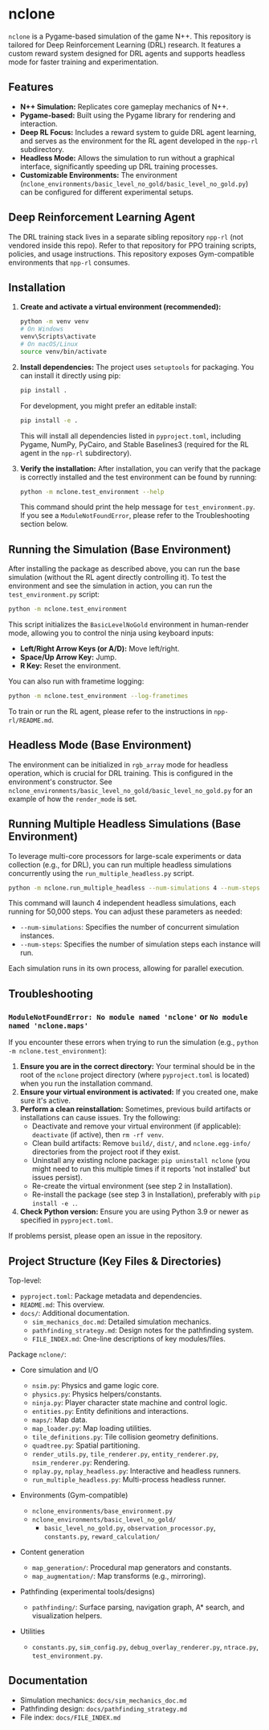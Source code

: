# nclone

`nclone` is a Pygame-based simulation of the game N++. This repository is tailored for Deep Reinforcement Learning (DRL) research. It features a custom reward system designed for DRL agents and supports headless mode for faster training and experimentation.

## Features

*   **N++ Simulation:** Replicates core gameplay mechanics of N++.
*   **Pygame-based:** Built using the Pygame library for rendering and interaction.
*   **Deep RL Focus:** Includes a reward system to guide DRL agent learning, and serves as the environment for the RL agent developed in the `npp-rl` subdirectory.
*   **Headless Mode:** Allows the simulation to run without a graphical interface, significantly speeding up DRL training processes.
*   **Customizable Environments:** The environment (`nclone_environments/basic_level_no_gold/basic_level_no_gold.py`) can be configured for different experimental setups.

## Deep Reinforcement Learning Agent

The DRL training stack lives in a separate sibling repository `npp-rl` (not vendored inside this repo). Refer to that repository for PPO training scripts, policies, and usage instructions. This repository exposes Gym-compatible environments that `npp-rl` consumes.

## Installation

1.  **Create and activate a virtual environment (recommended):**
    ```bash
    python -m venv venv
    # On Windows
    venv\Scripts\activate
    # On macOS/Linux
    source venv/bin/activate
    ```

2.  **Install dependencies:**
    The project uses `setuptools` for packaging. You can install it directly using pip:
    ```bash
    pip install .
    ```
    For development, you might prefer an editable install:
    ```bash
    pip install -e .
    ```
    This will install all dependencies listed in `pyproject.toml`, including Pygame, NumPy, PyCairo, and Stable Baselines3 (required for the RL agent in the `npp-rl` subdirectory).

3.  **Verify the installation:**
    After installation, you can verify that the package is correctly installed and the test environment can be found by running:
    ```bash
    python -m nclone.test_environment --help
    ```
    This command should print the help message for `test_environment.py`. If you see a `ModuleNotFoundError`, please refer to the Troubleshooting section below.

## Running the Simulation (Base Environment)

After installing the package as described above, you can run the base simulation (without the RL agent directly controlling it).
To test the environment and see the simulation in action, you can run the `test_environment.py` script:

```bash
python -m nclone.test_environment
```

This script initializes the `BasicLevelNoGold` environment in human-render mode, allowing you to control the ninja using keyboard inputs:
*   **Left/Right Arrow Keys (or A/D):** Move left/right.
*   **Space/Up Arrow Key:** Jump.
*   **R Key:** Reset the environment.

You can also run with frametime logging:
```bash
python -m nclone.test_environment --log-frametimes
```

To train or run the RL agent, please refer to the instructions in `npp-rl/README.md`.

## Headless Mode (Base Environment)

The environment can be initialized in `rgb_array` mode for headless operation, which is crucial for DRL training. This is configured in the environment's constructor. See `nclone_environments/basic_level_no_gold/basic_level_no_gold.py` for an example of how the `render_mode` is set.

## Running Multiple Headless Simulations (Base Environment)

To leverage multi-core processors for large-scale experiments or data collection (e.g., for DRL), you can run multiple headless simulations concurrently using the `run_multiple_headless.py` script.

```bash
python -m nclone.run_multiple_headless --num-simulations 4 --num-steps 50000
```

This command will launch 4 independent headless simulations, each running for 50,000 steps. You can adjust these parameters as needed:

*   `--num-simulations`: Specifies the number of concurrent simulation instances.
*   `--num-steps`: Specifies the number of simulation steps each instance will run.

Each simulation runs in its own process, allowing for parallel execution.

## Troubleshooting

### `ModuleNotFoundError: No module named 'nclone'` or `No module named 'nclone.maps'`

If you encounter these errors when trying to run the simulation (e.g., `python -m nclone.test_environment`):

1.  **Ensure you are in the correct directory:** Your terminal should be in the root of the `nclone` project directory (where `pyproject.toml` is located) when you run the installation command.
2.  **Ensure your virtual environment is activated:** If you created one, make sure it's active.
3.  **Perform a clean reinstallation:** Sometimes, previous build artifacts or installations can cause issues. Try the following:
    *   Deactivate and remove your virtual environment (if applicable): `deactivate` (if active), then `rm -rf venv`.
    *   Clean build artifacts: Remove `build/`, `dist/`, and `nclone.egg-info/` directories from the project root if they exist.
    *   Uninstall any existing nclone package: `pip uninstall nclone` (you might need to run this multiple times if it reports 'not installed' but issues persist).
    *   Re-create the virtual environment (see step 2 in Installation).
    *   Re-install the package (see step 3 in Installation), preferably with `pip install -e .`.
4.  **Check Python version:** Ensure you are using Python 3.9 or newer as specified in `pyproject.toml`.

If problems persist, please open an issue in the repository.

## Project Structure (Key Files & Directories)

Top-level:

- `pyproject.toml`: Package metadata and dependencies.
- `README.md`: This overview.
- `docs/`: Additional documentation.
  - `sim_mechanics_doc.md`: Detailed simulation mechanics.
  - `pathfinding_strategy.md`: Design notes for the pathfinding system.
  - `FILE_INDEX.md`: One-line descriptions of key modules/files.

Package `nclone/`:

- Core simulation and I/O
  - `nsim.py`: Physics and game logic core.
  - `physics.py`: Physics helpers/constants.
  - `ninja.py`: Player character state machine and control logic.
  - `entities.py`: Entity definitions and interactions.
  - `maps/`: Map data.
  - `map_loader.py`: Map loading utilities.
  - `tile_definitions.py`: Tile collision geometry definitions.
  - `quadtree.py`: Spatial partitioning.
  - `render_utils.py`, `tile_renderer.py`, `entity_renderer.py`, `nsim_renderer.py`: Rendering.
  - `nplay.py`, `nplay_headless.py`: Interactive and headless runners.
  - `run_multiple_headless.py`: Multi-process headless runner.

- Environments (Gym-compatible)
  - `nclone_environments/base_environment.py`
  - `nclone_environments/basic_level_no_gold/`
    - `basic_level_no_gold.py`, `observation_processor.py`, `constants.py`, `reward_calculation/`

- Content generation
  - `map_generation/`: Procedural map generators and constants.
  - `map_augmentation/`: Map transforms (e.g., mirroring).

- Pathfinding (experimental tools/designs)
  - `pathfinding/`: Surface parsing, navigation graph, A* search, and visualization helpers.

- Utilities
  - `constants.py`, `sim_config.py`, `debug_overlay_renderer.py`, `ntrace.py`, `test_environment.py`.

## Documentation

- Simulation mechanics: `docs/sim_mechanics_doc.md`
- Pathfinding design: `docs/pathfinding_strategy.md`
- File index: `docs/FILE_INDEX.md`